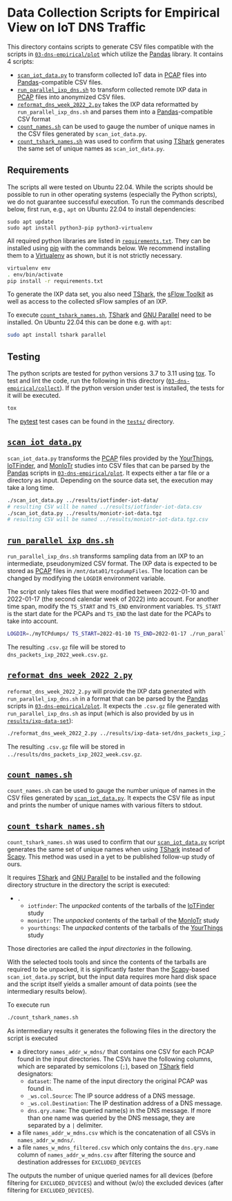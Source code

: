 # Data Collection Scripts for Empirical View on IoT DNS Traffic

This directory contains scripts to generate CSV files compatible with the scripts in
[`03-dns-empirical/plot`](../plot) which utilize the [Pandas] library. It contains 4 scripts:

- [`scan_iot_data.py`](#scan_iot_datapy) to transform collected IoT data in
  [PCAP] files into [Pandas]-compatible CSV files.
- [`run_parallel_ixp_dns.sh`](#run_parallel_ixp_dnssh) to transform collected remote IXP
  data in [PCAP] files into anonymized CSV files.
- [`reformat_dns_week_2022_2.py`](#reformat_dns_week_2022_2py) takes the IXP data reformatted by
  `run_parallel_ixp_dns.sh` and parses them into a [Pandas]-compatible CSV format
- [`count_names.sh`](#count_namessh) can be used to gauge the number of unique names in the CSV files
  generated by `scan_iot_data.py`.
- [`count_tshark_names.sh`](#count_tshark_namessh) was used to confirm that using [TShark] generates
  the same set of unique names as `scan_iot_data.py`.

## Requirements
The scripts all were tested on Ubuntu 22.04. While the scripts should be possible to run in other
operating systems (especially the Python scripts), we do not guarantee successful execution.
To run the commands described below, first run, e.g., `apt` on Ubuntu 22.04 to install dependencies:

```
sudo apt update
sudo apt install python3-pip python3-virtualenv
```

All required python libraries are listed in [`requirements.txt`](./requirements.txt). They can be
installed using [pip] with the commands below.
We recommend installing them to a [Virtualenv] as shown, but it is not strictly necessary.

```sh
virtualenv env
. env/bin/activate
pip install -r requirements.txt
```

To generate the IXP data set, you also need [TShark], the [sFlow Toolkit] as well as access to the
collected sFlow samples of an IXP.

To execute [`count_tshark_names.sh`](#count_tshark_namessh), [TShark] and [GNU Parallel] need to be
installed. On Ubuntu 22.04 this can be done e.g. with `apt`:

```sh
sudo apt install tshark parallel
```

## Testing

The python scripts are tested for python versions 3.7 to 3.11 using [tox]. To test and lint the
code, run the following in this directory ([`03-dns-empirical/collect`](./)). If the python version
under test is installed, the tests for it will be executed.

```sh
tox
```

The [pytest] test cases can be found in the [`tests/`](./tests) directory.

## [`scan_iot_data.py`](./scan_iot_data.py)

`scan_iot_data.py` transforms the [PCAP] files provided by the [YourThings], [IoTFinder], and
[MonIoTr] studies into CSV files that can be parsed by the [Pandas] scripts in
[`03-dns-empirical/plot`](../plot). It expects either a tar file or a directory as input. Depending
on the source data set, the execution may take a long time.

```sh
./scan_iot_data.py ../results/iotfinder-iot-data/
# resulting CSV will be named ../results/iotfinder-iot-data.csv
./scan_iot_data.py ../results/moniotr-iot-data.tgz
# resulting CSV will be named ../results/moniotr-iot-data.tgz.csv
```

## [`run_parallel_ixp_dns.sh`](./run_parallel_ixp_dns.sh)

`run_parallel_ixp_dns.sh` transforms sampling data from an IXP to an intermediate, pseudonymized CSV
format. The IXP data is expected to be stored as [PCAP] files in `/mnt/data01/tcpdumpFiles`. The
location can be changed by modifying the `LOGDIR` environment variable.

The script only takes files that were modified between 2022-01-10 and 2022-01-17 (the second
calendar week of 2022) into account. For another time span, modify the `TS_START` and `TS_END`
environment variables. `TS_START` is the start date for the PCAPs and `TS_END` the last date for the
PCAPs to take into account.

```sh
LOGDIR=./myTCPdumps/ TS_START=2022-01-10 TS_END=2022-01-17 ./run_parallel_ixp_dns.sh
```

The resulting `.csv.gz` file will be stored to `dns_packets_ixp_2022_week.csv.gz`.

## [`reformat_dns_week_2022_2.py`](./reformat_dns_week_2022_2.py)

`reformat_dns_week_2022_2.py` will provide the IXP data generated with `run_parallel_ixp_dns.sh` in
a format that can be parsed by the [Pandas] scripts in [`03-dns-empirical/plot`](../plot). It
expects the `.csv.gz` file generated with `run_parallel_ixp_dns.sh` as input (which is also provided
by us in [`results/ixp-data-set`](../results/ixp-data-set/)):

```sh
./reformat_dns_week_2022_2.py ../results/ixp-data-set/dns_packets_ixp_2022_week.csv.gz
```

The resulting `.csv.gz` file will be stored in `../results/dns_packets_ixp_2022_week.csv.gz`.

## [`count_names.sh`](./count_names.sh)

`count_names.sh` can be used to gauge the number unique of names in the CSV files generated by
[`scan_iot_data.py`](#scan_iot_datapy). It expects the CSV file as input and prints the number of
unique names with various filters to stdout.

## [`count_tshark_names.sh`](./count_tshark_names.sh)

`count_tshark_names.sh` was used to confirm that our [`scan_iot_data.py`](#scan_iot_datapy) script
generates the same set of unique names when using [TShark] instead of [Scapy]. This method was used
in a yet to be published follow-up study of ours.

It requires [TShark] and [GNU Parallel] to be installed and the following directory structure in the
directory the script is executed:

- `.`
    - `iotfinder`: The _unpacked_ contents of the tarballs of the [IoTFinder] study
    - `moniotr`: The _unpacked_ contents of the tarball of the [MonIoTr] study
    - `yourthings`: The _unpacked_ contents of the tarballs of the [YourThings] study

Those directories are called the _input directories_ in the following.

With the selected tools tools and since the contents of the tarballs are required to be unpacked, it
is significantly faster than the [Scapy]-based `scan_iot_data.py` script, but the input data
requires more hard disk space and the script itself yields a smaller amount of data points (see the
intermediary results below).

To execute run

```sh
./count_tshark_names.sh
```

As intermediary results it generates the following files in the directory the script is executed

- a directory `names_addr_w_mdns/` that contains one CSV for each PCAP found in the input
  directories. The CSVs have the following columns, which are separated by semicolons (`;`), based
  on [TShark] field designators:
  - `dataset`: The name of the input directory the original PCAP was found in.
  - `_ws.col.Source`: The IP source address of a DNS message.
  - `_ws.col.Destination`: The IP destination address of a DNS message.
  - `dns.qry.name`: The queried name(s) in the DNS message. If more than one name was queried by the
    DNS message, they are separated by a `|` delimiter.
- a file `names_addr_w_mdns.csv` which is the concatenation of all CSVs in `names_addr_w_mdns/`.
- a file `names_w_mdns_filtered.csv` which only contains the `dns.qry.name` column of
  `names_addr_w_mdns.csv` after filtering the source and destination addresses for
  `EXCLUDED_DEVICES`

The outputs the number of unique queried names for all devices (before filtering for
`EXCLUDED_DEVICES`) and without (w/o) the excluded devices (after filtering for `EXCLUDED_DEVICES`).

[PCAP]: https://www.tcpdump.org/
[pip]: https://pip.pypa.io
[Virtualenv]: https://virtualenv.pypa.io
[TShark]: https://www.wireshark.org/docs/wsug_html_chunked/AppToolstshark.html
[sFlow Toolkit]: https://inmon.com/technology/sflowTools.php 
[tox]: https://tox.wiki
[pytest]: https://docs.pytest.org
[Pandas]: https://pandas.pydata.org/
[YourThings]: https://yourthings.info/data/#yourthings-data
[IoTFinder]: https://yourthings.info/data/#iotfinder-data
[MonIoTr]: https://moniotrlab.ccis.neu.edu/imc19/
[Scapy]: https://scapy.net
[GNU Parallel]: https://www.gnu.org/software/parallel/
